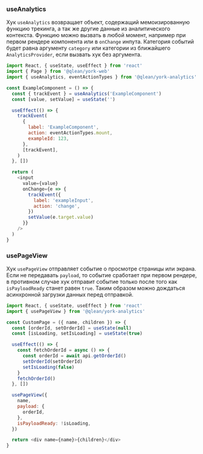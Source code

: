 ### useAnalytics

Хук `useAnalytics` возвращает объект, содержащий мемоизированную функцию трекинга, а так же другие данные из аналитического контекста. Функцию можно вызвать в любой момент, например при первом рендере компонента или в `onChange` инпута. Категория событий будет равна аргументу `category` или категории из ближайшего `AnalyticsProvider`, если вызвать хук без аргумента.

```js static
import React, { useState, useEffect } from 'react'
import { Page } from '@qlean/york-web'
import { useAnalytics, eventActionTypes } from '@qlean/york-analytics'

const ExampleComponent = () => {
  const { trackEvent } = useAnalytics('ExampleComponent')
  const [value, setValue] = useState('')

  useEffect(() => {
    trackEvent(
      {
        label: 'ExampleComponent',
        action: eventActionTypes.mount,
        exampleId: 123,
      },
      [trackEvent],
    )
  }, [])

  return (
    <input
      value={value}
      onChange={e => {
        trackEvent({
          label: 'exampleInput',
          action: 'change',
        })
        setValue(e.target.value)
      }}
    />
  )
}
```

### usePageView

Хук `usePageView` отправляет событие о просмотре страницы или экрана. Если не передавать `payload`, то событие сработает при первом рендере, в противном случае хук отправит событие только после того как `isPayloadReady` станет равен `true`. Таким образом можно дождаться асинхронной загрузки данных перед отправкой.

```js static
import React, { useState, useEffect } from 'react'
import { usePageView } from '@qlean/york-analytics'

const CustomPage = ({ name, children }) => {
  const [orderId, setOrderId] = useState(null)
  const [isLoading, setIsLoading] = useState(true)

  useEffect(() => {
    const fetchOrderId = async () => {
      const orderId = await api.getOrderId()
      setOrderId(setOrderId)
      setIsLoading(false)
    }
    fetchOrderId()
  }, [])

  usePageView({
    name,
    payload: {
      orderId,
    },
    isPayloadReady: !isLoading,
  })

  return <div name={name}>{children}</div>
}
```
